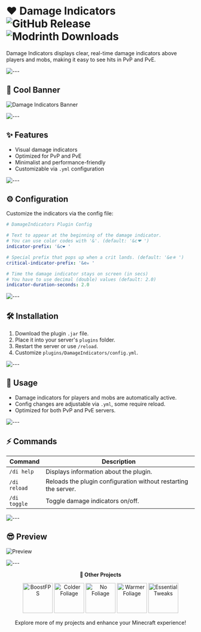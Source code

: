 # ❤️ Damage Indicators ![GitHub Release](https://img.shields.io/github/v/release/Lightre/damage-indicators?color=%23fb5d62) ![Modrinth Downloads](https://img.shields.io/modrinth/dt/damageindicators?color=%23fb5d62)

Damage Indicators displays clear, real-time damage indicators above players and mobs, making it easy to see hits in PvP and PvE.

![---](https://i.imgur.com/LJD65XI.png)

## 📸 Cool Banner

![Damage Indicators Banner](https://cdn.modrinth.com/data/cached_images/95be6fc1b4fbf85158bc2c60d35f8abd1a14c5d7_0.webp)

![---](https://i.imgur.com/LJD65XI.png)

## ✨ Features

- Visual damage indicators
- Optimized for PvP and PvE
- Minimalist and performance-friendly
- Customizable via `.yml` configuration

![---](https://i.imgur.com/LJD65XI.png)

## ⚙️ Configuration

Customize the indicators via the config file:

```yaml
# DamageIndicators Plugin Config

# Text to appear at the beginning of the damage indicator.
# You can use color codes with '&'. (default: '&c❤ ')
indicator-prefix: '&c❤ '

# Special prefix that pops up when a crit lands. (default: '&e✯ ')
critical-indicator-prefix: '&e✯ '

# Time the damage indicator stays on screen (in secs)
# You have to use decimal (double) values (default: 2.0)
indicator-duration-seconds: 2.0
```

![---](https://i.imgur.com/LJD65XI.png)

## 🛠️ Installation

1. Download the plugin `.jar` file.
2. Place it into your server's `plugins` folder.
3. Restart the server or use `/reload`.
4. Customize `plugins/DamageIndicators/config.yml`.

![---](https://i.imgur.com/LJD65XI.png)

## 🎯 Usage

* Damage indicators for players and mobs are automatically active.
* Config changes are adjustable via `.yml`, some require reload.
* Optimized for both PvP and PvE servers.

![---](https://i.imgur.com/LJD65XI.png)

## ⚡ Commands

| Command      | Description                                                     |
|--------------| --------------------------------------------------------------- |
| `/di help`   | Displays information about the plugin.                          |
| `/di reload` | Reloads the plugin configuration without restarting the server. |
| `/di toggle` | Toggle damage indicators on/off.                                |

![---](https://i.imgur.com/LJD65XI.png)

## 😎 Preview

![Preview](https://cdn.modrinth.com/data/8B6f2zti/images/6d49ef3b329a021aa9113cf5f60494ffa32099e0.png)

![---](https://i.imgur.com/LJD65XI.png)

<p align="center"><b>🌟 Other Projects</b></p>

<p align="center">
        <a href="https://modrinth.com/modpack/boost-fps"><img
                        src="https://cdn.modrinth.com/data/fM8HTxkM/a19f7d97459ead2a567ff1023f763b2591039541_96.webp"
                        alt="BoostFPS" width="80" /></a>
        <a href="https://modrinth.com/mod/colder-foliage"><img
                        src="https://cdn.modrinth.com/data/AfD6LVG8/cd74e9bc58415cf1ccea5aa02b96ed8d0e1ed262.png"
                        alt="Colder Foliage" width="80" /></a>
        <a href="https://modrinth.com/resourcepack/no-foliage"><img
                        src="https://cdn.modrinth.com/data/Ggp8JA4b/4abeffa738046b08641f88b54843c15950244ba7.png"
                        alt="No Foliage" width="80" /></a>
        <a href="https://modrinth.com/mod/warmer-foliage"><img
                        src="https://cdn.modrinth.com/data/H6ktUOYw/2914aaaef26a107ae7e9415604b131204e20a127.png"
                        alt="Warmer Foliage" width="80" /></a>
        <a href="https://modrinth.com/project/essential-tweaks"><img
                        src="https://cdn.modrinth.com/data/cached_images/b27b7b0b0525e9cec7d85a86998ff439f0e44a8c_0.webp"
                        alt="Essential Tweaks" width="80" /></a>
</p>

<p align="center">
  Explore more of my projects and enhance your Minecraft experience!
</p>